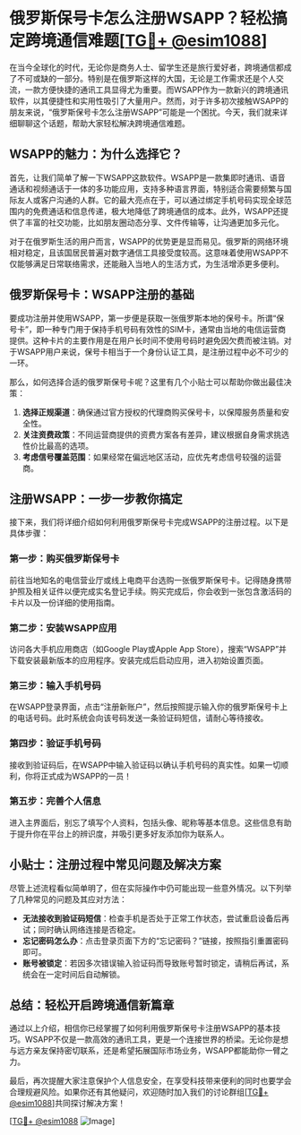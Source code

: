 # 俄罗斯保号卡怎么注册WSAPP？轻松搞定跨境通信难题[[TG💪+ @esim1088](https://t.me/s/esim1088)]

在当今全球化的时代，无论你是商务人士、留学生还是旅行爱好者，跨境通信都成了不可或缺的一部分。特别是在俄罗斯这样的大国，无论是工作需求还是个人交流，一款方便快捷的通讯工具显得尤为重要。而WSAPP作为一款新兴的跨境通讯软件，以其便捷性和实用性吸引了大量用户。然而，对于许多初次接触WSAPP的朋友来说，“俄罗斯保号卡怎么注册WSAPP”可能是一个困扰。今天，我们就来详细聊聊这个话题，帮助大家轻松解决跨境通信难题。

## WSAPP的魅力：为什么选择它？

首先，让我们简单了解一下WSAPP这款软件。WSAPP是一款集即时通讯、语音通话和视频通话于一体的多功能应用，支持多种语言界面，特别适合需要频繁与国际友人或客户沟通的人群。它的最大亮点在于，可以通过绑定手机号码实现全球范围内的免费通话和信息传递，极大地降低了跨境通信的成本。此外，WSAPP还提供了丰富的社交功能，比如朋友圈动态分享、文件传输等，让沟通更加多元化。

对于在俄罗斯生活的用户而言，WSAPP的优势更是显而易见。俄罗斯的网络环境相对稳定，且该国居民普遍对数字通信工具接受度较高。这意味着使用WSAPP不仅能够满足日常联络需求，还能融入当地人的生活方式，为生活增添更多便利。

## 俄罗斯保号卡：WSAPP注册的基础

要成功注册并使用WSAPP，第一步便是获取一张俄罗斯本地的保号卡。所谓“保号卡”，即一种专门用于保持手机号码有效性的SIM卡，通常由当地的电信运营商提供。这种卡片的主要作用是在用户长时间不使用号码时避免因欠费而被注销。对于WSAPP用户来说，保号卡相当于一个身份认证工具，是注册过程中必不可少的一环。

那么，如何选择合适的俄罗斯保号卡呢？这里有几个小贴士可以帮助你做出最佳决策：

1. **选择正规渠道**：确保通过官方授权的代理商购买保号卡，以保障服务质量和安全性。
2. **关注资费政策**：不同运营商提供的资费方案各有差异，建议根据自身需求挑选性价比最高的选项。
3. **考虑信号覆盖范围**：如果经常在偏远地区活动，应优先考虑信号较强的运营商。

## 注册WSAPP：一步一步教你搞定

接下来，我们将详细介绍如何利用俄罗斯保号卡完成WSAPP的注册过程。以下是具体步骤：

### 第一步：购买俄罗斯保号卡

前往当地知名的电信营业厅或线上电商平台选购一张俄罗斯保号卡。记得随身携带护照及相关证件以便完成实名登记手续。购买完成后，你会收到一张包含激活码的卡片以及一份详细的使用指南。

### 第二步：安装WSAPP应用

访问各大手机应用商店（如Google Play或Apple App Store），搜索“WSAPP”并下载安装最新版本的应用程序。安装完成后启动应用，进入初始设置页面。

### 第三步：输入手机号码

在WSAPP登录界面，点击“注册新账户”，然后按照提示输入你的俄罗斯保号卡上的电话号码。此时系统会向该号码发送一条验证码短信，请耐心等待接收。

### 第四步：验证手机号码

接收到验证码后，在WSAPP中输入验证码以确认手机号码的真实性。如果一切顺利，你将正式成为WSAPP的一员！

### 第五步：完善个人信息

进入主界面后，别忘了填写个人资料，包括头像、昵称等基本信息。这些信息有助于提升你在平台上的辨识度，并吸引更多好友添加你为联系人。

## 小贴士：注册过程中常见问题及解决方案

尽管上述流程看似简单明了，但在实际操作中仍可能出现一些意外情况。以下列举了几种常见的问题及其应对方法：

- **无法接收到验证码短信**：检查手机是否处于正常工作状态，尝试重启设备后再试；同时确认网络连接是否稳定。
- **忘记密码怎么办**：点击登录页面下方的“忘记密码？”链接，按照指引重置密码即可。
- **账号被锁定**：若因多次错误输入验证码而导致账号暂时锁定，请稍后再试，系统会在一定时间后自动解锁。

## 总结：轻松开启跨境通信新篇章

通过以上介绍，相信你已经掌握了如何利用俄罗斯保号卡注册WSAPP的基本技巧。WSAPP不仅是一款高效的通讯工具，更是一个连接世界的桥梁。无论你是想与远方亲友保持密切联系，还是希望拓展国际市场业务，WSAPP都能助你一臂之力。

最后，再次提醒大家注意保护个人信息安全，在享受科技带来便利的同时也要学会合理规避风险。如果你还有其他疑问，欢迎随时加入我们的讨论群组[[TG💪+ @esim1088](https://t.me/s/esim1088)]共同探讨解决方案！

[[TG💪+ @esim1088](https://t.me/s/esim1088) ![Image](https://i.postimg.cc/4NQfJmqS/Snipaste-2025-05-13-00-14-12.png)]